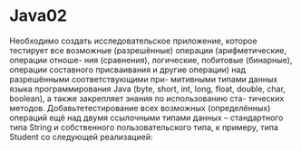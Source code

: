 # Java02
Необходимо создать исследовательское приложение, которое тестирует все возможные (разрешённые) операции (арифметические, операции отноше- ния (сравнения), логические, побитовые (бинарные), операции составного присваивания и другие операции) над разрешёнными соответствующими при- митивными типами данных языка программирования Java (byte, short, int, long, float, double, char, boolean), а также закрепляет знания по использованию ста- тических методов.
Добавьтетестирование всех возможных (определённых) операций ещё над двумя ссылочными типами данных – стандартного типа String и собственного пользовательского типа, к примеру, типа Student со следующей реализацией:
